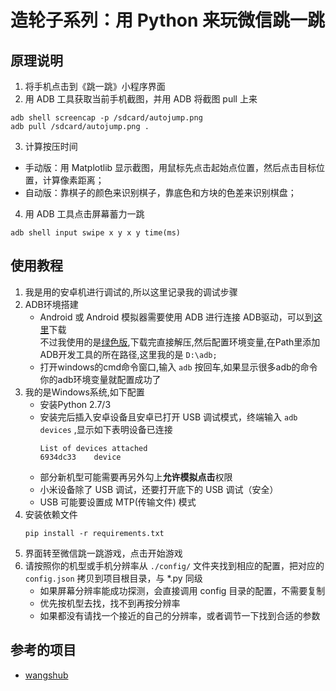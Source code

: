 # 造轮子系列：用 Python 来玩微信跳一跳

## 原理说明
1. 将手机点击到《跳一跳》小程序界面
2. 用 ADB 工具获取当前手机截图，并用 ADB 将截图 pull 上来
```shell
adb shell screencap -p /sdcard/autojump.png
adb pull /sdcard/autojump.png .
```
3. 计算按压时间
  * 手动版：用 Matplotlib 显示截图，用鼠标先点击起始点位置，然后点击目标位置，计算像素距离；
  * 自动版：靠棋子的颜色来识别棋子，靠底色和方块的色差来识别棋盘；
4. 用 ADB 工具点击屏幕蓄力一跳
```shell
adb shell input swipe x y x y time(ms)
```

## 使用教程
1. 我是用的安卓机进行调试的,所以这里记录我的调试步骤
2. ADB环境搭建
   - Android 或 Android 模拟器需要使用 ADB 进行连接
   ADB驱动，可以到[这里](https://adb.clockworkmod.com/)下载</br>
   不过我使用的是[绿色版](http://adbshell.com/downloads),下载完直接解压,然后配置环境变量,在Path里添加ADB开发工具的所在路径,这里我的是 `D:\adb;`
   - 打开windows的cmd命令窗口,输入 `adb` 按回车,如果显示很多adb的命令你的adb环境变量就配置成功了
3. 我的是Windows系统,如下配置
   - 安装Python 2.7/3
   - 安装完后插入安卓设备且安卓已打开 USB 调试模式，终端输入 `adb devices` ,显示如下表明设备已连接
        ```
        List of devices attached
        6934dc33    device
        ```
   - 部分新机型可能需要再另外勾上**允许模拟点击**权限
   - 小米设备除了 USB 调试，还要打开底下的 USB 调试（安全）
   - USB 可能要设置成 MTP(传输文件) 模式
4. 安装依赖文件
    ```
    pip install -r requirements.txt
    ```
5. 界面转至微信跳一跳游戏，点击开始游戏
6. 请按照你的机型或手机分辨率从 `./config/` 文件夹找到相应的配置，把对应的 `config.json` 拷贝到项目根目录，与 *.py 同级
   - 如果屏幕分辨率能成功探测，会直接调用 config 目录的配置，不需要复制
   - 优先按机型去找，找不到再按分辨率
   - 如果都没有请找一个接近的自己的分辨率，或者调节一下找到合适的参数
   
 
## 参考的项目
   * [wangshub](https://github.com/wangshub/wechat_jump_game)
